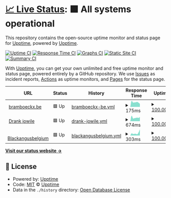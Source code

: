 # [📈 Live Status](https://upptime.github.io/upptime): <!--live status--> **🟩 All systems operational**

This repository contains the open-source uptime monitor and status page for [Upptime](https://upptime.js.org), powered by [Upptime](https://github.com/upptime/upptime).

[![Uptime CI](https://github.com/BramB-1952444/upptime/workflows/Uptime%20CI/badge.svg)](https://github.com/BramB-1952444/upptime/actions?query=workflow%3A%22Uptime+CI%22)
[![Response Time CI](https://github.com/BramB-1952444/upptime/workflows/Response%20Time%20CI/badge.svg)](https://github.com/BramB-1952444/upptime/actions?query=workflow%3A%22Response+Time+CI%22)
[![Graphs CI](https://github.com/BramB-1952444/upptime/workflows/Graphs%20CI/badge.svg)](https://github.com/BramB-1952444/upptime/actions?query=workflow%3A%22Graphs+CI%22)
[![Static Site CI](https://github.com/BramB-1952444/upptime/workflows/Static%20Site%20CI/badge.svg)](https://github.com/BramB-1952444/upptime/actions?query=workflow%3A%22Static+Site+CI%22)
[![Summary CI](https://github.com/BramB-1952444/upptime/workflows/Summary%20CI/badge.svg)](https://github.com/BramB-1952444/upptime/actions?query=workflow%3A%22Summary+CI%22)

With [Upptime](https://upptime.js.org), you can get your own unlimited and free uptime monitor and status page, powered entirely by a GitHub repository. We use [Issues](https://github.com/upptime/upptime/issues) as incident reports, [Actions](https://github.com/BramB-1952444/upptime/actions) as uptime monitors, and [Pages](https://upptime.github.io/upptime) for the status page.

<!--start: status pages-->
<!-- This summary is generated by Upptime (https://github.com/upptime/upptime) -->
<!-- Do not edit this manually, your changes will be overwritten -->
<!-- prettier-ignore -->
| URL | Status | History | Response Time | Uptime |
| --- | ------ | ------- | ------------- | ------ |
| <img alt="" src="https://icons.duckduckgo.com/ip3/bramboeckx.be.ico" height="13"> [bramboeckx.be](https://bramboeckx.be) | 🟩 Up | [bramboeckx-be.yml](https://github.com/BramB-1952444/uptime/commits/HEAD/history/bramboeckx-be.yml) | <details><summary><img alt="Response time graph" src="./graphs/bramboeckx-be/response-time-week.png" height="20"> 175ms</summary><br><a href="https://status.bramboeckx.me/history/bramboeckx-be"><img alt="Response time 226" src="https://img.shields.io/endpoint?url=https%3A%2F%2Fraw.githubusercontent.com%2FBramB-1952444%2Fuptime%2FHEAD%2Fapi%2Fbramboeckx-be%2Fresponse-time.json"></a><br><a href="https://status.bramboeckx.me/history/bramboeckx-be"><img alt="24-hour response time 116" src="https://img.shields.io/endpoint?url=https%3A%2F%2Fraw.githubusercontent.com%2FBramB-1952444%2Fuptime%2FHEAD%2Fapi%2Fbramboeckx-be%2Fresponse-time-day.json"></a><br><a href="https://status.bramboeckx.me/history/bramboeckx-be"><img alt="7-day response time 175" src="https://img.shields.io/endpoint?url=https%3A%2F%2Fraw.githubusercontent.com%2FBramB-1952444%2Fuptime%2FHEAD%2Fapi%2Fbramboeckx-be%2Fresponse-time-week.json"></a><br><a href="https://status.bramboeckx.me/history/bramboeckx-be"><img alt="30-day response time 215" src="https://img.shields.io/endpoint?url=https%3A%2F%2Fraw.githubusercontent.com%2FBramB-1952444%2Fuptime%2FHEAD%2Fapi%2Fbramboeckx-be%2Fresponse-time-month.json"></a><br><a href="https://status.bramboeckx.me/history/bramboeckx-be"><img alt="1-year response time 210" src="https://img.shields.io/endpoint?url=https%3A%2F%2Fraw.githubusercontent.com%2FBramB-1952444%2Fuptime%2FHEAD%2Fapi%2Fbramboeckx-be%2Fresponse-time-year.json"></a></details> | <details><summary><a href="https://status.bramboeckx.me/history/bramboeckx-be">100.00%</a></summary><a href="https://status.bramboeckx.me/history/bramboeckx-be"><img alt="All-time uptime 99.99%" src="https://img.shields.io/endpoint?url=https%3A%2F%2Fraw.githubusercontent.com%2FBramB-1952444%2Fuptime%2FHEAD%2Fapi%2Fbramboeckx-be%2Fuptime.json"></a><br><a href="https://status.bramboeckx.me/history/bramboeckx-be"><img alt="24-hour uptime 100.00%" src="https://img.shields.io/endpoint?url=https%3A%2F%2Fraw.githubusercontent.com%2FBramB-1952444%2Fuptime%2FHEAD%2Fapi%2Fbramboeckx-be%2Fuptime-day.json"></a><br><a href="https://status.bramboeckx.me/history/bramboeckx-be"><img alt="7-day uptime 100.00%" src="https://img.shields.io/endpoint?url=https%3A%2F%2Fraw.githubusercontent.com%2FBramB-1952444%2Fuptime%2FHEAD%2Fapi%2Fbramboeckx-be%2Fuptime-week.json"></a><br><a href="https://status.bramboeckx.me/history/bramboeckx-be"><img alt="30-day uptime 100.00%" src="https://img.shields.io/endpoint?url=https%3A%2F%2Fraw.githubusercontent.com%2FBramB-1952444%2Fuptime%2FHEAD%2Fapi%2Fbramboeckx-be%2Fuptime-month.json"></a><br><a href="https://status.bramboeckx.me/history/bramboeckx-be"><img alt="1-year uptime 100.00%" src="https://img.shields.io/endpoint?url=https%3A%2F%2Fraw.githubusercontent.com%2FBramB-1952444%2Fuptime%2FHEAD%2Fapi%2Fbramboeckx-be%2Fuptime-year.json"></a></details>
| <img alt="" src="https://icons.duckduckgo.com/ip3/drank.jowile.be.ico" height="13"> [Drank jowile](https://drank.jowile.be) | 🟩 Up | [drank-jowile.yml](https://github.com/BramB-1952444/uptime/commits/HEAD/history/drank-jowile.yml) | <details><summary><img alt="Response time graph" src="./graphs/drank-jowile/response-time-week.png" height="20"> 674ms</summary><br><a href="https://status.bramboeckx.me/history/drank-jowile"><img alt="Response time 3451" src="https://img.shields.io/endpoint?url=https%3A%2F%2Fraw.githubusercontent.com%2FBramB-1952444%2Fuptime%2FHEAD%2Fapi%2Fdrank-jowile%2Fresponse-time.json"></a><br><a href="https://status.bramboeckx.me/history/drank-jowile"><img alt="24-hour response time 769" src="https://img.shields.io/endpoint?url=https%3A%2F%2Fraw.githubusercontent.com%2FBramB-1952444%2Fuptime%2FHEAD%2Fapi%2Fdrank-jowile%2Fresponse-time-day.json"></a><br><a href="https://status.bramboeckx.me/history/drank-jowile"><img alt="7-day response time 674" src="https://img.shields.io/endpoint?url=https%3A%2F%2Fraw.githubusercontent.com%2FBramB-1952444%2Fuptime%2FHEAD%2Fapi%2Fdrank-jowile%2Fresponse-time-week.json"></a><br><a href="https://status.bramboeckx.me/history/drank-jowile"><img alt="30-day response time 1556" src="https://img.shields.io/endpoint?url=https%3A%2F%2Fraw.githubusercontent.com%2FBramB-1952444%2Fuptime%2FHEAD%2Fapi%2Fdrank-jowile%2Fresponse-time-month.json"></a><br><a href="https://status.bramboeckx.me/history/drank-jowile"><img alt="1-year response time 3491" src="https://img.shields.io/endpoint?url=https%3A%2F%2Fraw.githubusercontent.com%2FBramB-1952444%2Fuptime%2FHEAD%2Fapi%2Fdrank-jowile%2Fresponse-time-year.json"></a></details> | <details><summary><a href="https://status.bramboeckx.me/history/drank-jowile">100.00%</a></summary><a href="https://status.bramboeckx.me/history/drank-jowile"><img alt="All-time uptime 99.80%" src="https://img.shields.io/endpoint?url=https%3A%2F%2Fraw.githubusercontent.com%2FBramB-1952444%2Fuptime%2FHEAD%2Fapi%2Fdrank-jowile%2Fuptime.json"></a><br><a href="https://status.bramboeckx.me/history/drank-jowile"><img alt="24-hour uptime 100.00%" src="https://img.shields.io/endpoint?url=https%3A%2F%2Fraw.githubusercontent.com%2FBramB-1952444%2Fuptime%2FHEAD%2Fapi%2Fdrank-jowile%2Fuptime-day.json"></a><br><a href="https://status.bramboeckx.me/history/drank-jowile"><img alt="7-day uptime 100.00%" src="https://img.shields.io/endpoint?url=https%3A%2F%2Fraw.githubusercontent.com%2FBramB-1952444%2Fuptime%2FHEAD%2Fapi%2Fdrank-jowile%2Fuptime-week.json"></a><br><a href="https://status.bramboeckx.me/history/drank-jowile"><img alt="30-day uptime 99.55%" src="https://img.shields.io/endpoint?url=https%3A%2F%2Fraw.githubusercontent.com%2FBramB-1952444%2Fuptime%2FHEAD%2Fapi%2Fdrank-jowile%2Fuptime-month.json"></a><br><a href="https://status.bramboeckx.me/history/drank-jowile"><img alt="1-year uptime 99.41%" src="https://img.shields.io/endpoint?url=https%3A%2F%2Fraw.githubusercontent.com%2FBramB-1952444%2Fuptime%2FHEAD%2Fapi%2Fdrank-jowile%2Fuptime-year.json"></a></details>
| <img alt="" src="https://icons.duckduckgo.com/ip3/blackangusbelgium.be.ico" height="13"> [Blackangusbelgium](https://blackangusbelgium.be/) | 🟩 Up | [blackangusbelgium.yml](https://github.com/BramB-1952444/uptime/commits/HEAD/history/blackangusbelgium.yml) | <details><summary><img alt="Response time graph" src="./graphs/blackangusbelgium/response-time-week.png" height="20"> 303ms</summary><br><a href="https://status.bramboeckx.me/history/blackangusbelgium"><img alt="Response time 241" src="https://img.shields.io/endpoint?url=https%3A%2F%2Fraw.githubusercontent.com%2FBramB-1952444%2Fuptime%2FHEAD%2Fapi%2Fblackangusbelgium%2Fresponse-time.json"></a><br><a href="https://status.bramboeckx.me/history/blackangusbelgium"><img alt="24-hour response time 768" src="https://img.shields.io/endpoint?url=https%3A%2F%2Fraw.githubusercontent.com%2FBramB-1952444%2Fuptime%2FHEAD%2Fapi%2Fblackangusbelgium%2Fresponse-time-day.json"></a><br><a href="https://status.bramboeckx.me/history/blackangusbelgium"><img alt="7-day response time 303" src="https://img.shields.io/endpoint?url=https%3A%2F%2Fraw.githubusercontent.com%2FBramB-1952444%2Fuptime%2FHEAD%2Fapi%2Fblackangusbelgium%2Fresponse-time-week.json"></a><br><a href="https://status.bramboeckx.me/history/blackangusbelgium"><img alt="30-day response time 254" src="https://img.shields.io/endpoint?url=https%3A%2F%2Fraw.githubusercontent.com%2FBramB-1952444%2Fuptime%2FHEAD%2Fapi%2Fblackangusbelgium%2Fresponse-time-month.json"></a><br><a href="https://status.bramboeckx.me/history/blackangusbelgium"><img alt="1-year response time 227" src="https://img.shields.io/endpoint?url=https%3A%2F%2Fraw.githubusercontent.com%2FBramB-1952444%2Fuptime%2FHEAD%2Fapi%2Fblackangusbelgium%2Fresponse-time-year.json"></a></details> | <details><summary><a href="https://status.bramboeckx.me/history/blackangusbelgium">100.00%</a></summary><a href="https://status.bramboeckx.me/history/blackangusbelgium"><img alt="All-time uptime 96.05%" src="https://img.shields.io/endpoint?url=https%3A%2F%2Fraw.githubusercontent.com%2FBramB-1952444%2Fuptime%2FHEAD%2Fapi%2Fblackangusbelgium%2Fuptime.json"></a><br><a href="https://status.bramboeckx.me/history/blackangusbelgium"><img alt="24-hour uptime 100.00%" src="https://img.shields.io/endpoint?url=https%3A%2F%2Fraw.githubusercontent.com%2FBramB-1952444%2Fuptime%2FHEAD%2Fapi%2Fblackangusbelgium%2Fuptime-day.json"></a><br><a href="https://status.bramboeckx.me/history/blackangusbelgium"><img alt="7-day uptime 100.00%" src="https://img.shields.io/endpoint?url=https%3A%2F%2Fraw.githubusercontent.com%2FBramB-1952444%2Fuptime%2FHEAD%2Fapi%2Fblackangusbelgium%2Fuptime-week.json"></a><br><a href="https://status.bramboeckx.me/history/blackangusbelgium"><img alt="30-day uptime 100.00%" src="https://img.shields.io/endpoint?url=https%3A%2F%2Fraw.githubusercontent.com%2FBramB-1952444%2Fuptime%2FHEAD%2Fapi%2Fblackangusbelgium%2Fuptime-month.json"></a><br><a href="https://status.bramboeckx.me/history/blackangusbelgium"><img alt="1-year uptime 99.99%" src="https://img.shields.io/endpoint?url=https%3A%2F%2Fraw.githubusercontent.com%2FBramB-1952444%2Fuptime%2FHEAD%2Fapi%2Fblackangusbelgium%2Fuptime-year.json"></a></details>

<!--end: status pages-->

[**Visit our status website →**](https://upptime.github.io/upptime)

## 📄 License

- Powered by: [Upptime](https://github.com/upptime/upptime)
- Code: [MIT](./LICENSE) © [Upptime](https://upptime.js.org)
- Data in the `./history` directory: [Open Database License](https://opendatacommons.org/licenses/odbl/1-0/)
